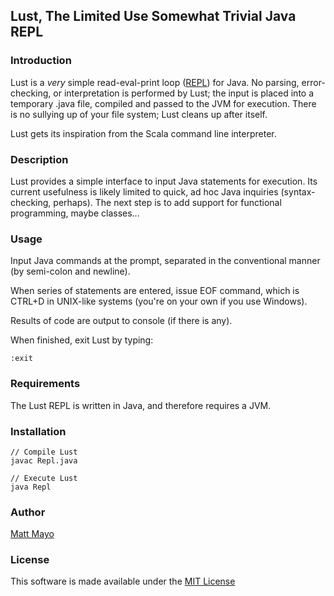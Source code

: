 ## Lust, The Limited Use Somewhat Trivial Java REPL

### Introduction

Lust is a *very* simple read-eval-print loop ([REPL](http://en.wikipedia.org/wiki/Read%E2%80%93eval%E2%80%93print_loop)) for Java. No parsing, error-checking, or interpretation is performed by Lust; the input is placed into a temporary .java file, compiled and passed to the JVM for execution. There is no sullying up of your file system; Lust cleans up after itself.

Lust gets its inspiration from the Scala command line interpreter.

### Description

Lust provides a simple interface to input Java statements for execution. Its current usefulness is likely limited to quick, ad hoc Java inquiries (syntax-checking, perhaps). The next step is to add support for functional programming, maybe classes...

### Usage

Input Java commands at the prompt, separated in the conventional manner (by semi-colon and newline).

When series of statements are entered, issue EOF command, which is CTRL+D in UNIX-like systems (you're on your own if you use Windows).

Results of code are output to console (if there is any).

When finished, exit Lust by typing:

```
:exit
```

### Requirements

The Lust REPL is written in Java, and therefore requires a JVM.

### Installation

```
// Compile Lust
javac Repl.java

// Execute Lust
java Repl
```

### Author

[Matt Mayo](http://about.me/mattmayo)

### License

This software is made available under the [MIT License](http://choosealicense.com/licenses/mit/)

